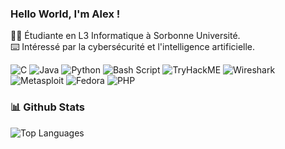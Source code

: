 ### Hello World, I'm Alex !

:woman_technologist: Étudiante en L3 Informatique à Sorbonne Université.<br/>
:keyboard: Intéressé par la cybersécurité et l'intelligence artificielle.<br/>

![C](https://img.shields.io/badge/c-%2300599C.svg?style=for-the-badge&logo=c&logoColor=white)
![Java](https://img.shields.io/badge/java-%23ED8B00.svg?style=for-the-badge&logo=openjdk&logoColor=white)
![Python](https://img.shields.io/badge/python-3670A0?style=for-the-badge&logo=python&logoColor=ffdd54)
![Bash Script](https://img.shields.io/badge/bash_script-%23121011.svg?style=for-the-badge&logo=gnu-bash&logoColor=white)
![TryHackME](https://img.shields.io/badge/TryHackMe-212C42?style=for-the-badge&logo=TryHackMe&logoColor=white)
![Wireshark](https://img.shields.io/badge/Wireshark-1679A7?style=for-the-badge&logo=Wireshark&logoColor=white)
![Metasploit](https://img.shields.io/badge/metasploit-2596CD?style=for-the-badge&logo=metasploit&logoColor=white)
![Fedora](https://img.shields.io/badge/Fedora-294172?style=for-the-badge&logo=fedora&logoColor=white)
![PHP](https://img.shields.io/badge/php-%23777BB4.svg?style=for-the-badge&logo=php&logoColor=white)


### 📊 Github Stats 
![Top Languages](https://github-readme-stats.vercel.app/api/top-langs/?username=alexs106&layout=compact)
